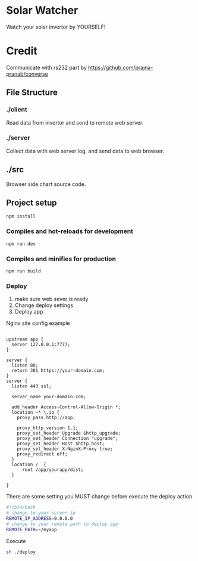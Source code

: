 # Solar Watcher

Watch your solar invertor by YOURSELF!

# Credit

Communicate with rs232 part by https://github.com/prajna-pranab/converse

## File Structure

### ./client
Read data from invertor and send to remote web server.

### ./server
Collect data with web server log, and send data to web browser.

## ./src
Browser side chart source code.


## Project setup
```
npm install
```

### Compiles and hot-reloads for development
```
npm run dev
```

### Compiles and minifies for production
```
npm run build
```

### Deploy

1. make sure web sever is ready
2. Change deploy settings
3. Deploy app



Nginx site config example

```nginx

upstream app {
  server 127.0.0.1:7777;
}

server {
  listen 80;
  return 301 https://your-domain.com;
}
server {
  listen 443 ssl;

  server_name your-domain.com;

  add_header Access-Control-Allow-Origin *;
  location ~* \.io {
    proxy_pass http://app;

    proxy_http_version 1.1;
    proxy_set_header Upgrade $http_upgrade;
    proxy_set_header Connection "upgrade";
    proxy_set_header Host $http_host;
    proxy_set_header X-NginX-Proxy true;
    proxy_redirect off;
  }
  location /  {
      root /app/yourapp/dist;
  }

}
```





There are some setting you MUST change before execute the deploy action

```bash
#!/bin/bash
# change to your server ip
REMOTE_IP_ADDRESS=0.0.0.0
# change to your remote path to deploy app
REMOTE_PATH=~/myapp
```

Execute

```bash
sh ./deploy
```


